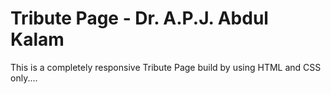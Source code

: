 # Tribute Page - Dr. A.P.J. Abdul Kalam

This is a completely responsive Tribute Page build by using HTML and CSS only....
